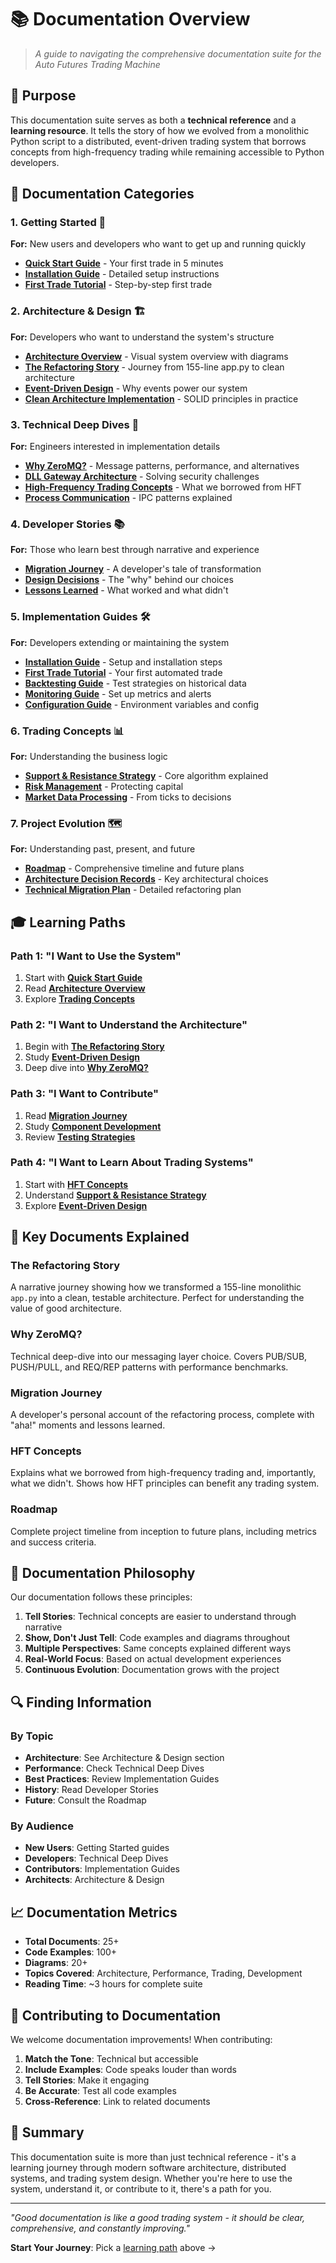 # 📚 Documentation Overview

> *A guide to navigating the comprehensive documentation suite for the Auto Futures Trading Machine*

## 🎯 Purpose

This documentation suite serves as both a **technical reference** and a **learning resource**. It tells the story of how we evolved from a monolithic Python script to a distributed, event-driven trading system that borrows concepts from high-frequency trading while remaining accessible to Python developers.

## 📖 Documentation Categories

### 1. Getting Started 🚀
**For:** New users and developers who want to get up and running quickly

- **[Quick Start Guide](getting-started/QUICK_START.md)** - Your first trade in 5 minutes
- **[Installation Guide](getting-started/INSTALLATION.md)** - Detailed setup instructions
- **[First Trade Tutorial](getting-started/FIRST_TRADE.md)** - Step-by-step first trade

### 2. Architecture & Design 🏗️
**For:** Developers who want to understand the system's structure

- **[Architecture Overview](ARCHITECTURE_OVERVIEW.md)** - Visual system overview with diagrams
- **[The Refactoring Story](architecture/REFACTORING_STORY.md)** - Journey from 155-line app.py to clean architecture
- **[Event-Driven Design](architecture/EVENT_DRIVEN_DESIGN.md)** - Why events power our system
- **[Clean Architecture Implementation](architecture/CLEAN_ARCHITECTURE.md)** - SOLID principles in practice

### 3. Technical Deep Dives 🔧
**For:** Engineers interested in implementation details

- **[Why ZeroMQ?](technical/WHY_ZEROMQ.md)** - Message patterns, performance, and alternatives
- **[DLL Gateway Architecture](technical/DLL_GATEWAY_ARCHITECTURE.md)** - Solving security challenges
- **[High-Frequency Trading Concepts](technical/HFT_CONCEPTS.md)** - What we borrowed from HFT
- **[Process Communication](technical/PROCESS_COMMUNICATION.md)** - IPC patterns explained

### 4. Developer Stories 📚
**For:** Those who learn best through narrative and experience

- **[Migration Journey](stories/MIGRATION_JOURNEY.md)** - A developer's tale of transformation
- **[Design Decisions](stories/DESIGN_DECISIONS.md)** - The "why" behind our choices
- **[Lessons Learned](stories/LESSONS_LEARNED.md)** - What worked and what didn't

### 5. Implementation Guides 🛠️
**For:** Developers extending or maintaining the system

- [**Installation Guide**](getting-started/INSTALLATION.md) - Setup and installation steps
- [**First Trade Tutorial**](getting-started/FIRST_TRADE.md) - Your first automated trade
- [**Backtesting Guide**](guides/BACKTESTING.md) - Test strategies on historical data
- [**Monitoring Guide**](guides/MONITORING.md) - Set up metrics and alerts
- [**Configuration Guide**](../CONFIG_GUIDE.md) - Environment variables and config

### 6. Trading Concepts 📊
**For:** Understanding the business logic

- **[Support & Resistance Strategy](trading/SUPPORT_RESISTANCE.md)** - Core algorithm explained
- **[Risk Management](trading/RISK_MANAGEMENT.md)** - Protecting capital
- **[Market Data Processing](trading/MARKET_DATA.md)** - From ticks to decisions

### 7. Project Evolution 🗺️
**For:** Understanding past, present, and future

- **[Roadmap](ROADMAP.md)** - Comprehensive timeline and future plans
- **[Architecture Decision Records](decisions/)** - Key architectural choices
- **[Technical Migration Plan](TECHNICAL_MIGRATION_PLAN.md)** - Detailed refactoring plan

## 🎓 Learning Paths

### Path 1: "I Want to Use the System"
1. Start with **[Quick Start Guide](getting-started/QUICK_START.md)**
2. Read **[Architecture Overview](ARCHITECTURE_OVERVIEW.md)**
3. Explore **[Trading Concepts](trading/)**

### Path 2: "I Want to Understand the Architecture"
1. Begin with **[The Refactoring Story](architecture/REFACTORING_STORY.md)**
2. Study **[Event-Driven Design](architecture/EVENT_DRIVEN_DESIGN.md)**
3. Deep dive into **[Why ZeroMQ?](technical/WHY_ZEROMQ.md)**

### Path 3: "I Want to Contribute"
1. Read **[Migration Journey](stories/MIGRATION_JOURNEY.md)**
2. Study **[Component Development](guides/COMPONENT_DEVELOPMENT.md)**
3. Review **[Testing Strategies](guides/TESTING_STRATEGIES.md)**

### Path 4: "I Want to Learn About Trading Systems"
1. Start with **[HFT Concepts](technical/HFT_CONCEPTS.md)**
2. Understand **[Support & Resistance Strategy](trading/SUPPORT_RESISTANCE.md)**
3. Explore **[Event-Driven Design](architecture/EVENT_DRIVEN_DESIGN.md)**

## 📝 Key Documents Explained

### The Refactoring Story
A narrative journey showing how we transformed a 155-line monolithic `app.py` into a clean, testable architecture. Perfect for understanding the value of good architecture.

### Why ZeroMQ?
Technical deep-dive into our messaging layer choice. Covers PUB/SUB, PUSH/PULL, and REQ/REP patterns with performance benchmarks.

### Migration Journey
A developer's personal account of the refactoring process, complete with "aha!" moments and lessons learned.

### HFT Concepts
Explains what we borrowed from high-frequency trading and, importantly, what we didn't. Shows how HFT principles can benefit any trading system.

### Roadmap
Complete project timeline from inception to future plans, including metrics and success criteria.

## 🌟 Documentation Philosophy

Our documentation follows these principles:

1. **Tell Stories**: Technical concepts are easier to understand through narrative
2. **Show, Don't Just Tell**: Code examples and diagrams throughout
3. **Multiple Perspectives**: Same concepts explained different ways
4. **Real-World Focus**: Based on actual development experiences
5. **Continuous Evolution**: Documentation grows with the project

## 🔍 Finding Information

### By Topic
- **Architecture**: See Architecture & Design section
- **Performance**: Check Technical Deep Dives
- **Best Practices**: Review Implementation Guides
- **History**: Read Developer Stories
- **Future**: Consult the Roadmap

### By Audience
- **New Users**: Getting Started guides
- **Developers**: Technical Deep Dives
- **Contributors**: Implementation Guides
- **Architects**: Architecture & Design

## 📈 Documentation Metrics

- **Total Documents**: 25+
- **Code Examples**: 100+
- **Diagrams**: 20+
- **Topics Covered**: Architecture, Performance, Trading, Development
- **Reading Time**: ~3 hours for complete suite

## 🤝 Contributing to Documentation

We welcome documentation improvements! When contributing:

1. **Match the Tone**: Technical but accessible
2. **Include Examples**: Code speaks louder than words
3. **Tell Stories**: Make it engaging
4. **Be Accurate**: Test all code examples
5. **Cross-Reference**: Link to related documents

## 🎯 Summary

This documentation suite is more than just technical reference - it's a learning journey through modern software architecture, distributed systems, and trading system design. Whether you're here to use the system, understand it, or contribute to it, there's a path for you.

---

*"Good documentation is like a good trading system - it should be clear, comprehensive, and constantly improving."*

**Start Your Journey**: Pick a [learning path](#learning-paths) above → 